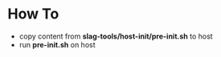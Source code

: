 # How To

* copy content from **slag-tools/host-init/pre-init.sh** to host
* run **pre-init.sh** on host
